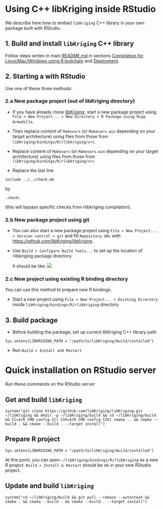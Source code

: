 # Using C++ libKriging inside RStudio

We describe here how to embed `libKriging` C++ library in your own package built with RStudio.

## 1. Build and install `libKriging` C++ library

Follow steps writen in main [README.md](../../README.md) in sections
[Compilation for Linux/Mac/Windows using R toolchain](../../README.md#compilation-for-linuxmacwindows-using-r-toolchain) and [Deployment](../../README.md#deployment).

## 2. Starting a with RStudio

Use one of these three methods:
### 2.a New package project (out of libKriging directory)
 
* If you have already clone [libKriging](https://github.com/libKriging/libKriging), start a new package project using `File > New Project... > New Directory > R Package using Rcpp Armadillo`.

* Then replace content of `Makevars` (or `Makevars.win` depending on your target architecture) using files from those from `libKriging/bindings/R/rlibkriging/src`.

* Replace content of `Makevars` (or `Makevars.win` depending on your target architecture) using files from those from `libKriging/bindings/R/rlibkriging/src`

* Replace the last line
```
include ../../check.mk
```
by
```
.check:
```
(this will bypass specific checks from rlibkriging compilation).

### 2.b New package project using git 

* You can also start a new package project using `File > New Project... > Version control > git` and fill `Repository URL` with https://github.com/libKriging/libKriging.
* Use  `Build > Configure Build Tools...` to set up the location of rlibkriging package directory.
  
  It should be like: ![](images/RStudio-project-config.png)

### 2.c New project using existing R binding directory

You can use this method to prepare new R bindings.

* Start a new project using `File > New Project... > Existing Directory` inside `libKriging/bindings/R/rlibkriging` directory

## 3. Build package

* Before building the package, set up current libKriging C++ library path 
```
Sys.setenv(LIBKRIGING_PATH = "/path/to/libKriging/build/installed")
```

* Run `Build > Install and Restart`

# Quick installation on RStudio server

Run these commands on the RStudio server

## Get and build `libKriging`
```
system("git clone https://github.com/libKriging/libKriging.git ~/libKriging && mkdir -p ~/libKriging/build && cd ~/libKriging/build && CC=$(R CMD config CC) CXX=$(R CMD config CXX) cmake .. && cmake --build . && cmake --build . --target install")
```

## Prepare R project
```
Sys.setenv(LIBKRIGING_PATH = "/path/to/libKriging/build/installed")
```

At this point, you can open `~/libKriging/bindings/R/rlibkriging` as a new R project. `Build > Install & Restart` should be ok in your new RStudio project.

## Update and build `libKriging`
```
system("cd ~/libKriging/build && git pull --rebase --autostash && cmake . && cmake --build . && cmake --build . --target install")
```
